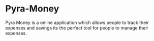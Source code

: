 # Pyra-Money
Pyra Money is a online application which allows people to track their expenses and savings its the perfect tool for people to manage their expenses.
